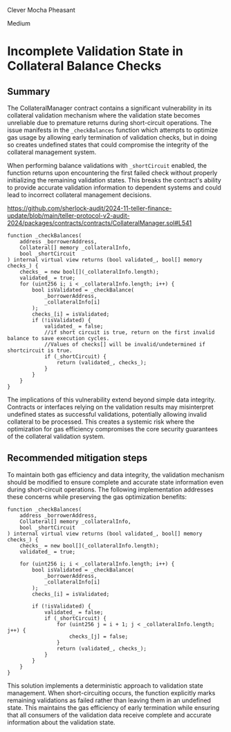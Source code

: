 Clever Mocha Pheasant

Medium

# Incomplete Validation State in Collateral Balance Checks

## Summary

The CollateralManager contract contains a significant vulnerability in its collateral validation mechanism where the validation state becomes unreliable due to premature returns during short-circuit operations. The issue manifests in the `_checkBalances` function which attempts to optimize gas usage by allowing early termination of validation checks, but in doing so creates undefined states that could compromise the integrity of the collateral management system.

When performing balance validations with `_shortCircuit` enabled, the function returns upon encountering the first failed check without properly initializing the remaining validation states. This breaks the contract's ability to provide accurate validation information to dependent systems and could lead to incorrect collateral management decisions.

https://github.com/sherlock-audit/2024-11-teller-finance-update/blob/main/teller-protocol-v2-audit-2024/packages/contracts/contracts/CollateralManager.sol#L541

```solidity
function _checkBalances(
    address _borrowerAddress,
    Collateral[] memory _collateralInfo,
    bool _shortCircuit
) internal virtual view returns (bool validated_, bool[] memory checks_) {
    checks_ = new bool[](_collateralInfo.length);
    validated_ = true;
    for (uint256 i; i < _collateralInfo.length; i++) {
        bool isValidated = _checkBalance(
            _borrowerAddress,
            _collateralInfo[i]
        );
        checks_[i] = isValidated;
        if (!isValidated) {
            validated_ = false;
            //if short circuit is true, return on the first invalid balance to save execution cycles. 
            //Values of checks[] will be invalid/undetermined if shortcircuit is true.
            if (_shortCircuit) {
                return (validated_, checks_);
            }
        }
    }
}
```

The implications of this vulnerability extend beyond simple data integrity. Contracts or interfaces relying on the validation results may misinterpret undefined states as successful validations, potentially allowing invalid collateral to be processed. This creates a systemic risk where the optimization for gas efficiency compromises the core security guarantees of the collateral validation system.

## Recommended mitigation steps
To maintain both gas efficiency and data integrity, the validation mechanism should be modified to ensure complete and accurate state information even during short-circuit operations. The following implementation addresses these concerns while preserving the gas optimization benefits:

```solidity
function _checkBalances(
    address _borrowerAddress,
    Collateral[] memory _collateralInfo,
    bool _shortCircuit
) internal virtual view returns (bool validated_, bool[] memory checks_) {
    checks_ = new bool[](_collateralInfo.length);
    validated_ = true;
    
    for (uint256 i; i < _collateralInfo.length; i++) {
        bool isValidated = _checkBalance(
            _borrowerAddress,
            _collateralInfo[i]
        );
        checks_[i] = isValidated;
        
        if (!isValidated) {
            validated_ = false;
            if (_shortCircuit) {
                for (uint256 j = i + 1; j < _collateralInfo.length; j++) {
                    checks_[j] = false;
                }
                return (validated_, checks_);
            }
        }
    }
}
```

This solution implements a deterministic approach to validation state management. When short-circuiting occurs, the function explicitly marks remaining validations as failed rather than leaving them in an undefined state. This maintains the gas efficiency of early termination while ensuring that all consumers of the validation data receive complete and accurate information about the validation state.
